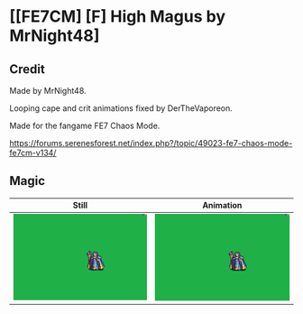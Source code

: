 # [\[FE7CM\] \[F\] High Magus by MrNight48]

## Credit

Made by MrNight48.

Looping cape and crit animations fixed by DerTheVaporeon.

Made for the fangame FE7 Chaos Mode.

https://forums.serenesforest.net/index.php?/topic/49023-fe7-chaos-mode-fe7cm-v134/
	
## Magic

| Still | Animation |
| :---: | :-------: |
| ![Magic still](./Magic_000.png) | ![Magic animation](./Magic.gif) |
